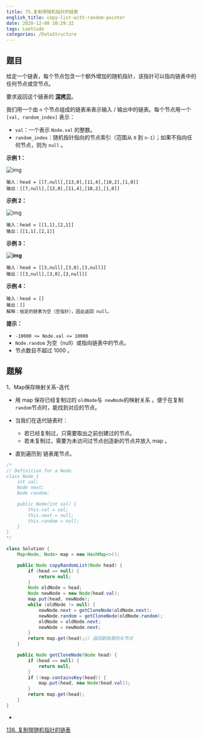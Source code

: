 ```yaml
---
title: 75.复制带随机指针的链表
english_title: copy-list-with-random-pointer
date: 2020-12-08 10:29:32
tags: LeetCode
categories: /DataStructure
---
```


## 题目

给定一个链表，每个节点包含一个额外增加的随机指针，该指针可以指向链表中的任何节点或空节点。

要求返回这个链表的 **[深拷贝](https://baike.baidu.com/item/深拷贝/22785317?fr=aladdin)**。 

我们用一个由 `n` 个节点组成的链表来表示输入 / 输出中的链表。每个节点用一个 `[val, random_index]` 表示：

- `val`：一个表示 `Node.val` 的整数。
- `random_index`：随机指针指向的节点索引（范围从 `0` 到 `n-1`）；如果不指向任何节点，则为 `null` 。

 

**示例 1：**

![img](https://assets.leetcode-cn.com/aliyun-lc-upload/uploads/2020/01/09/e1.png)

```
输入：head = [[7,null],[13,0],[11,4],[10,2],[1,0]]
输出：[[7,null],[13,0],[11,4],[10,2],[1,0]]
```

**示例 2：**

![img](https://assets.leetcode-cn.com/aliyun-lc-upload/uploads/2020/01/09/e2.png)

```
输入：head = [[1,1],[2,1]]
输出：[[1,1],[2,1]]
```

**示例 3：**

**![img](https://assets.leetcode-cn.com/aliyun-lc-upload/uploads/2020/01/09/e3.png)**

```
输入：head = [[3,null],[3,0],[3,null]]
输出：[[3,null],[3,0],[3,null]]
```

**示例 4：**

```
输入：head = []
输出：[]
解释：给定的链表为空（空指针），因此返回 null。
```

**提示：**

- `-10000 <= Node.val <= 10000`
- `Node.random` 为空（null）或指向链表中的节点。
- 节点数目不超过 1000 。

## 题解

1、Map保存映射关系-迭代

* 用 map 保存已经复制过的 `oldNode`与` newNode`的映射关系 。便于在复制`random`节点时，能找到对应的节点。  

* 当我们在迭代链表时：
  * 若已经复制过，只需要取出之前创建过的节点。
  * 若未复制过，需要为未访问过节点创造新的节点并放入 map 。
* 直到遍历到 链表尾节点。

```java
/*
// Definition for a Node.
class Node {
    int val;
    Node next;
    Node random;

    public Node(int val) {
        this.val = val;
        this.next = null;
        this.random = null;
    }
}
*/

class Solution {
    Map<Node, Node> map = new HashMap<>();

    public Node copyRandomList(Node head) {
        if (head == null) {
            return null;
        }
        Node oldNode = head;
        Node newNode = new Node(head.val);
        map.put(head, newNode);
        while (oldNode != null) {
            newNode.next = getCloneNode(oldNode.next);
            newNode.random = getCloneNode(oldNode.random);
            oldNode = oldNode.next;
            newNode = newNode.next;
        }
        return map.get(head);// 返回新链表的头节点
    }

    public Node getCloneNode(Node head) {
        if (head == null) {
            return null;
        }
        if (!map.containsKey(head)) {
            map.put(head, new Node(head.val));
        }
        return map.get(head);
    }
}
```

* 



[138. 复制带随机指针的链表](https://leetcode-cn.com/problems/copy-list-with-random-pointer/)

